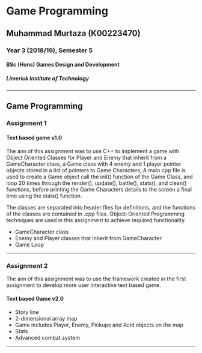 # Game Programming
## Muhammad Murtaza (K00223470)
### Year 3 (2018/19), Semester 5
#### BSc (Hons) Games Design and Development
##### Limerick Institute of Technology

---

## Game Programming
### Assignment 1

#### Text based game v1.0
The aim of this assignment was to use C++ to implement a game with Object Oriented Classes for Player and Enemy that inherit from a GameCharacter class, a Game class with 4 enemy and 1 player pointer objects stored in a list of pointers to Game Characters, A main.cpp file is used to create a Game object call the init() function of the Game Class, and loop 20 times through the render(), update(), battle(), stats(), and clean() functions, before printing the Game Characters details to the screen a final time using the stats() function.

The classes are separated into header files for definitions, and the functions of the classes are contained in .cpp files. Object-Oriented Programming techniques are used in this assignment to achieve required functionality.

* GameCharacter class
* Enemy and Player classes that inherit from GameCharacter
* Game Loop

---

### Assignment 2
The aim of this assignment was to use the framework created in the first assignment to develop more user interactive text based game.

#### Text based Game v2.0

* Story line
* 2-dimensional array map
* Game includes Player, Enemy, Pickups and Acid objects on the map
* Stats
* Advanced combat system

---